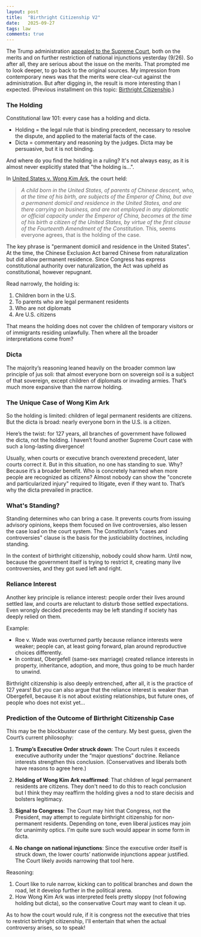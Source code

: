 ```yaml
---
layout: post
title:  "Birthright Citizenship V2"
date:   2025-09-27
tags: law 
comments: true
---
```


The Trump administration [appealed to the Supreme Court](https://www.scotusblog.com/2025/09/trump-urges-supreme-court-to-decide-whether-to-end-birthright-citizenship/), both on the merits and on further restriction of national injunctions yesterday (9/26). So after all, they are serious about the issue on the merits. That prompted me to look deeper, to go back to the original sources. My impression from contemporary news was that the merits were clear-cut against the administration. But after digging in, the result is more interesting than I expected. (Previous installment on this topic: [Birthright Citizenship](https://xianxu.github.io/2025/05/11/birthright-citizenship.html).)


### The Holding

Constitutional law 101: every case has a holding and dicta.

* Holding = the legal rule that is binding precedent, necessary to resolve the dispute, and applied to the material facts of the case.
* Dicta = commentary and reasoning by the judges. Dicta may be persuasive, but it is not binding.

And where do you find the holding in a ruling? It's not always easy, as it is almost never explicitly stated that "the holding is...". 

In [United States v. Wong Kim Ark](https://supreme.justia.com/cases/federal/us/169/649/), the court held:

> *A child born in the United States, of parents of Chinese descent, who, at the time of his birth, are subjects of the Emperor of China, but ave a permanent domicil and residence in the United States, and are there carrying on business, and are not employed in any diplomatic or official capacity under the Emperor of China, becomes at the time of his birth a citizen of the United States, by virtue of the first clause of the Fourteenth Amendment of the Constitution*. This, seems everyone agrees, that is the holding of the case.

The key phrase is "permanent domicil and residence in the United States". At the time, the Chinese Exclusion Act barred Chinese from naturalization but did allow permanent residence. Since Congress has express constitutional authority over naturalization, the Act was upheld as constitutional, however repugnant.

Read narrowly, the holding is:

1. Children born in the U.S.
2. To parents  who are legal permanent residents
3. Who are not diplomats
4. Are U.S. citizens

That means the holding does not cover the children of temporary visitors or of immigrants residing unlawfully. Then where all the broader interpretations come from?

### Dicta

The majority’s reasoning leaned heavily on the broader common law principle of jus soli: that almost everyone born on sovereign soil is a subject of that sovereign, except children of diplomats or invading armies. That’s much more expansive than the narrow holding.

### The Unique Case of Wong Kim Ark

So the holding is limited: children of legal permanent residents are citizens. But the dicta is broad: nearly everyone born in the U.S. is a citizen.

Here’s the twist: for 127 years, all branches of government have followed the dicta, not the holding. I haven’t found another Supreme Court case with such a long-lasting divergence!

Usually, when courts or executive branch overextend precedent, later courts correct it. But in this situation, no one has standing to sue. Why? Because it’s a broader benefit. Who is concretely harmed when more people are recognized as citizens? Almost nobody can show the "concrete and particularized injury" required to litigate, even if they want to. That’s why the dicta prevailed in practice.

### What's Standing?

Standing determines who can bring a case. It prevents courts from issuing advisory opinions, keeps them focused on live controversies, also lessen the case load on the court system. The Constitution’s "cases and controversies" clause is the basis for the justiciability doctrines, including standing.

In the context of birthright citizenship, nobody could show harm. Until now, because the government itself is trying to restrict it, creating many live controversies, and they got sued left and right.

### Reliance Interest

Another key principle is reliance interest: people order their lives around settled law, and courts are reluctant to disturb those settled expectations. Even wrongly decided precedents may be left standing if society has deeply relied on them.

Example:

* Roe v. Wade was overturned partly because reliance interests were weaker; people can, at least going forward, plan around reproductive choices differently.
* In contrast, Obergefell (same-sex marriage) created reliance interests in property, inheritance, adoption, and more, thus going to be much harder to unwind.

Birthright citizenship is also deeply entrenched, after all, it is the practice of 127 years! But you can also argue that the reliance interest is weaker than Obergefell, because it is not about existing relationships, but future ones, of people who does not exist yet... 

### Prediction of the Outcome of Birthright Citizenship Case

This may be the blockbuster case of the century. My best guess, given the Court’s current philosophy:

1. **Trump’s Executive Order struck down**: The Court rules it exceeds executive authority under the “major questions” doctrine. Reliance interests strengthen this conclusion. (Conservatives and liberals both have reasons to agree here.)

2. **Holding of Wong Kim Ark reaffirmed**: That children of legal permanent residents are citizens. They don't need to do this to reach conclusion but I think they may reaffirm the holding gives a nod to stare decisis and bolsters legitimacy. 

3. **Signal to Congress**: The Court may hint that Congress, not the President, may attempt to regulate birthright citizenship for non-permanent residents. Depending on tone, even liberal justices may join for unanimity optics. I'm quite sure such would appear in some form in dicta.

4. **No change on national injunctions**: Since the executive order itself is struck down, the lower courts’ nationwide injunctions appear justified. The Court likely avoids narrowing that tool here.

Reasoning:

1. Court like to rule narrow, kicking can to political branches and down the road, let it develop further in the political arena.
2. How Wong Kim Ark was interpreted feels pretty sloppy (not following holding but dicta), so the conservative Court may want to clean it up.

As to how the court would rule, if it is congress not the executive that tries to restrict birthright citizenship, I'll entertain that when the actual controversy arises, so to speak! 
